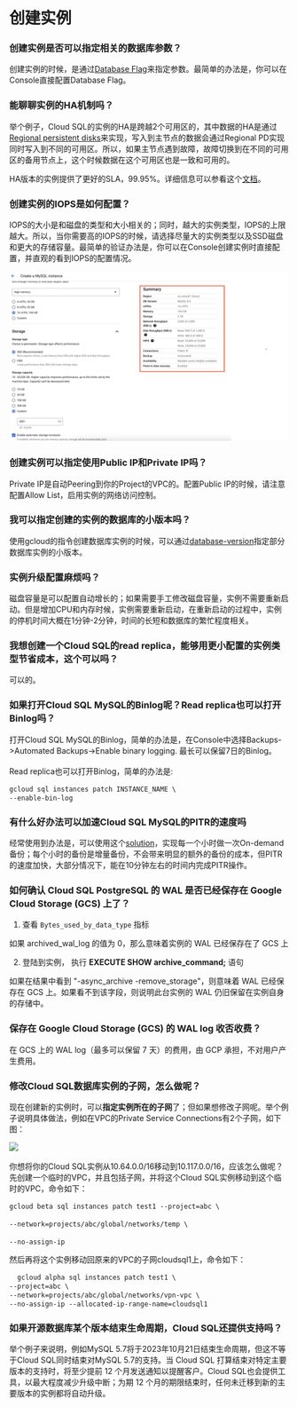 # 创建实例

### 创建实例是否可以指定相关的数据库参数？

创建实例的时候，是通过[Database Flag](https://cloud.google.com/sql/docs/mysql/flags)来指定参数。最简单的办法是，你可以在Console直接配置Database Flag。

### 能聊聊实例的HA机制吗？

举个例子，Cloud SQL的实例的HA是跨越2个可用区的，其中数据的HA是通过[Regional persistent disks](https://cloud.google.com/compute/docs/disks#repds)来实现，写入到主节点的数据会通过Regional PD实现同时写入到不同的可用区。所以，如果主节点遇到故障，故障切换到在不同的可用区的备用节点上，这个时候数据在这个可用区也是一致和可用的。

HA版本的实例提供了更好的SLA，99.95%。详细信息可以参看这个[文档](https://cloud.google.com/sql/sla)。

### 创建实例的IOPS是如何配置？

IOPS的大小是和磁盘的类型和大小相关的；同时，越大的实例类型，IOPS的上限越大。所以，当你需要高的IOPS的时候，请选择尽量大的实例类型以及SSD磁盘和更大的存储容量。最简单的验证办法是，你可以在Console创建实例时直接配置，并直观的看到IOPS的配置情况。

![](<../.gitbook/assets/image (15).png>)

### 创建实例可以指定使用Public IP和Private IP吗？

Private IP是自动Peering到你的Project的VPC的。配置Public IP的时候，请注意配置Allow List，启用实例的网络访问控制。

### 我可以指定创建的实例的数据库的小版本吗？

使用gcloud的指令创建数据库实例的时候，可以通过[database-version](https://cloud.google.com/sql/docs/mysql/admin-api/rest/v1beta4/SqlDatabaseVersion)指定部分数据库实例的小版本。

### 实例升级配置麻烦吗？

磁盘容量是可以配置自动增长的；如果需要手工修改磁盘容量，实例不需要重新启动。但是增加CPU和内存时候，实例需要重新启动，在重新启动的过程中，实例的停机时间大概在1分钟-2分钟，时间的长短和数据库的繁忙程度相关。

### 我想创建一个Cloud SQL的read replica，能够用更小配置的实例类型节省成本，这个可以吗？

可以的。

### 如果打开Cloud SQL MySQL的Binlog呢？Read replica也可以打开Binlog吗？

打开Cloud SQL MySQL的Binlog，简单的办法是，在Console中选择Backups->Automated Backups->Enable binary logging. 最长可以保留7日的Binlog。\
\
Read replica也可以打开Binlog，简单的办法是:

```
gcloud sql instances patch INSTANCE_NAME \
--enable-bin-log
```

### 有什么好办法可以加速Cloud SQL MySQL的PITR的速度吗

经常使用到办法是，可以使用这个[solution](https://cloud.google.com/sql/docs/mysql/backup-recovery/scheduling-backups)，实现每一个小时做一次On-demand备份；每个小时的备份是增量备份，不会带来明显的额外的备份的成本，但PITR的速度加快，大部分情况下，能在10分钟左右的时间内完成PITR操作。

### 如何确认 Cloud SQL PostgreSQL 的 WAL 是否已经保存在 Google Cloud Storage (GCS) 上了？

1. 查看 `Bytes_used_by_data_type` 指标

如果 archived\_wal\_log 的值为 0，那么意味着实例的 WAL 已经保存在了 GCS 上

2. 登陆到实例， 执行 **EXECUTE SHOW archive\_command;** 语句

如果在结果中看到 "-async\_archive -remove\_storage"，则意味着 WAL 已经保存在 GCS 上。如果看不到该字段，则说明此台实例的 WAL 仍旧保留在实例自身的存储中。

### 保存在 Google Cloud Storage (GCS) 的 WAL log 收否收费？

在 GCS 上的 WAL log（最多可以保留 7 天）的费用，由 GCP 承担，不对用户产生费用。

### 修改Cloud SQL数据库实例的子网，怎么做呢？

现在创建新的实例时，可以**指定实例所在的子网**了；但如果想修改子网呢。举个例子说明具体做法，例如在VPC的Private Service Connections有2个子网，如下图：

![](https://lh6.googleusercontent.com/PZiolpmK\_yl7eVilMvRDlQFacIKdedOGxw7cCyWGLPrrhvrHhzlaTOQKyPaqNjmvr3LNS4zPevPPauyobaM-Mp4DA7WLXiNmaM0RNBFbvwEfQUjKTg0bYspvBjYoM8rSROi\_tB2Z8BEWzsKRl6M3V5iualrh-1ySMQVuAp2lVwJZQevJq6RC6AidiHmul3g)

你想将你的Cloud SQL实例从10.64.0.0/16移动到10.117.0.0/16，应该怎么做呢？先创建一个临时的VPC，并且包括子网，并将这个Cloud SQL实例移动到这个临时的VPC，命令如下：

```
gcloud beta sql instances patch test1 --project=abc \

--network=projects/abc/global/networks/temp \

--no-assign-ip
```

&#x20;然后再将这个实例移动回原来的VPC的子网cloudsql1上，命令如下：

```
  gcloud alpha sql instances patch test1 \
--project=abc \
--network=projects/abc/global/networks/vpn-vpc \
--no-assign-ip --allocated-ip-range-name=cloudsql1
```

### 如果开源数据库某个版本结束生命周期，Cloud SQL还提供支持吗？

举个例子来说明，例如MySQL 5.7将于2023年10月21日结束生命周期，但这不等于Cloud SQL同时结束对MySQL 5.7的支持。当 Cloud SQL 打算结束对特定主要版本的支持时，将至少提前 12 个月发送通知以提醒客户。Cloud SQL也会提供工具，以最大程度减少升级中断；为期 12 个月的期限结束时，任何未迁移到新的主要版本的实例都将自动升级。
